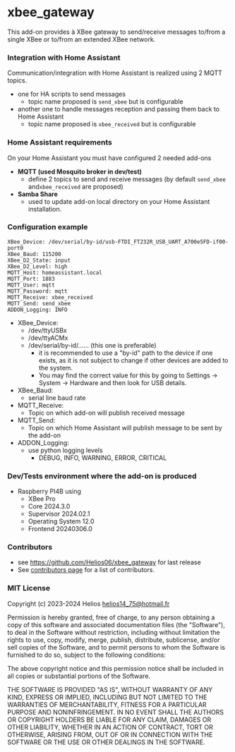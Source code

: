 # xbee_gateway

This add-on provides à XBee gateway to send/receive messages
to/from a single XBee or to/from an extended XBee network.

### Integration with Home Assistant 

Communication/integration with Home Assistant is realized 
using 2 MQTT topics. 
- one for HA scripts to send messages
  - topic name proposed is `send_xbee` but is configurable
- another one to handle messages reception and passing them 
back to Home Assistant 
  - topic name proposed is `xbee_received` but is configurable

### Home Assistant requirements

On your Home Assistant you must have configured 2 needed add-ons
- **MQTT (used Mosquito broker in dev/test)**
  - define 2 topics to send and receive messages (by default `send_xbee` and`xbee_received` are proposed)
- **Samba Share**
  - used to update add-on local directory on your Home Assistant installation.

### Configuration example

    XBee_Device: /dev/serial/by-id/usb-FTDI_FT232R_USB_UART_A700e5FD-if00-port0
    XBee_Baud: 115200
    XBee_D2_State: input
    XBee_D2_Level: high
    MQTT_Host: homeassistant.local
    MQTT_Port: 1883
    MQTT_User: mqtt
    MQTT_Password: mqtt
    MQTT_Receive: xbee_received
    MQTT_Send: send_xbee
    ADDON_Logging: INFO

- XBee_Device:
    - /dev/ttyUSBx
    - /dev/ttyACMx
    - /dev/serial/by-id/...... (this one is preferable)
      - it is recommended to use a "by-id" path to the 
      device if one exists, as it is not subject to change if other devices are added
      to the system. 
      - You may find the correct value for this by going to Settings
      -> System -> Hardware and then look for USB details.
- XBee_Baud:
  - serial line baud rate
- MQTT_Receive: 
  - Topic on which add-on will publish received message
- MQTT_Send: 
  - Topic on which Home Assistant will publish message to be sent by the add-on
- ADDON_Logging: 
  - use python logging levels
    - DEBUG, INFO, WARNING, ERROR, CRITICAL

### Dev/Tests environment where the add-on is produced

- Raspberry PI4B using
  - XBee Pro
  - Core 2024.3.0
  - Supervisor 2024.02.1
  - Operating System 12.0
  - Frontend 20240306.0

### Contributors

- see https://github.com/Helios06/xbee_gateway for last release
- See [contributors page](https://github.com/Helios06/xbee_gateway) for a list of contributors.

### MIT License

Copyright (c) 2023-2024  Helios  helios14_75@hotmail.fr

Permission is hereby granted, free of charge, to any person obtaining a copy
of this software and associated documentation files (the "Software"), to deal
in the Software without restriction, including without limitation the rights
to use, copy, modify, merge, publish, distribute, sublicense, and/or sell
copies of the Software, and to permit persons to whom the Software is
furnished to do so, subject to the following conditions:

The above copyright notice and this permission notice shall be included in all
copies or substantial portions of the Software.

THE SOFTWARE IS PROVIDED "AS IS", WITHOUT WARRANTY OF ANY KIND, EXPRESS OR
IMPLIED, INCLUDING BUT NOT LIMITED TO THE WARRANTIES OF MERCHANTABILITY,
FITNESS FOR A PARTICULAR PURPOSE AND NONINFRINGEMENT. IN NO EVENT SHALL THE
AUTHORS OR COPYRIGHT HOLDERS BE LIABLE FOR ANY CLAIM, DAMAGES OR OTHER
LIABILITY, WHETHER IN AN ACTION OF CONTRACT, TORT OR OTHERWISE, ARISING FROM,
OUT OF OR IN CONNECTION WITH THE SOFTWARE OR THE USE OR OTHER DEALINGS IN THE
SOFTWARE.

